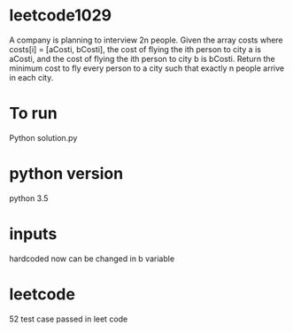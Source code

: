 # leetcode1029
A company is planning to interview 2n people. Given the array costs where costs[i] = [aCosti, bCosti], the cost of flying the ith person to city a is aCosti, and the cost of flying the ith person to city b is bCosti.  Return the minimum cost to fly every person to a city such that exactly n people arrive in each city.
# To run
Python solution.py
# python version
python 3.5
# inputs
hardcoded now can be changed in b variable
# leetcode
52 test case passed in leet code

